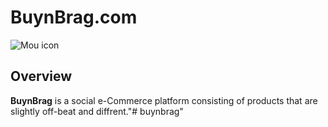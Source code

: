 # BuynBrag.com 

![Mou icon](http://buynbrag.com/application/views/dist/images/404_logo.png)

## Overview

**BuynBrag** is a social e-Commerce platform consisting of products that are slightly off-beat and diffrent."# buynbrag" 
